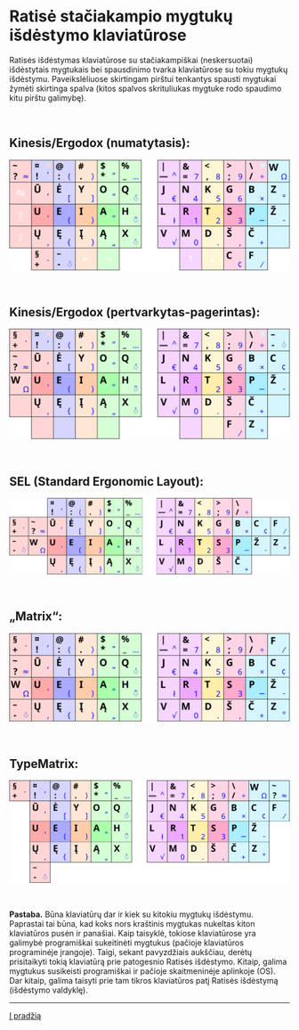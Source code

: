 # Ratisė stačiakampio mygtukų išdėstymo klaviatūrose

Ratisės išdėstymas klaviatūrose su stačiakampiškai (neskersuotai) išdėstytais mygtukais bei spausdinimo tvarka klaviatūrose su tokiu mygtukų išdėstymu. Paveikslėliuose skirtingam pirštui tenkantys spausti mygtukai žymėti skirtinga spalva (kitos spalvos skrituliukas mygtuke rodo spaudimo kitu pirštu galimybę).

<br>

## Kinesis/Ergodox (numatytasis):
![Kinesis/Ergodox numatytasis (svg)](images/kb-lt-ratise-kinesis-ergodox.svg)

<br>

## Kinesis/Ergodox (pertvarkytas-pagerintas):
![Kinesis/Ergodox patvarkytas-pagerintas (svg)](images/kb-lt-ratise-kinesis-ergodox-patvarkytas.svg)

<br>

## SEL (Standard Ergonomic Layout):
![SEL (svg)](images/kb-lt-ratise-sel.svg)

<br>

## „Matrix“:
![Matrix (svg)](images/kb-lt-ratise-matrix.svg)

<br>

## TypeMatrix:
![TypeMatrix (svg)](images/kb-lt-ratise-typematrix.svg)

<br>

__Pastaba.__ Būna klaviatūrų dar ir kiek su kitokiu mygtukų išdėstymu. Paprastai tai būna, kad koks nors kraštinis mygtukas nukeltas kiton klaviatūros pusėn ir panašiai. Kaip taisyklė, tokiose klaviatūrose yra galimybė programiškai sukeitinėti mygtukus (pačioje klaviatūros programinėje įrangoje). Taigi, sekant pavyzdžiais aukščiau, derėtų prisitaikyti tokią klaviatūrą prie patogesnio Ratisės išdėstymo. Kitaip, galima mygtukus susikeisti programiškai ir pačioje skaitmeninėje aplinkoje (OS). Dar kitaip, galima taisyti prie tam tikros klaviatūros patį Ratisės išdėstymą (išdėstymo valdyklę).


-----------------------------------------

[Į pradžią](../README.md)
